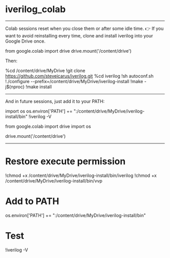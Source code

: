 # iverilog_colab
---
Colab sessions reset when you close them or after some idle time.
👉 If you want to avoid reinstalling every time, clone and install iverilog into your Google Drive once.

from google.colab import drive
drive.mount('/content/drive')


Then:

%cd /content/drive/MyDrive
!git clone https://github.com/steveicarus/iverilog.git
%cd iverilog
!sh autoconf.sh
!./configure --prefix=/content/drive/MyDrive/iverilog-install
!make -j$(nproc)
!make install

---

And in future sessions, just add it to your PATH:

import os
os.environ['PATH'] += ":/content/drive/MyDrive/iverilog-install/bin"
!iverilog -V

from google.colab import drive
import os

drive.mount('/content/drive')

---

# Restore execute permission
!chmod +x /content/drive/MyDrive/iverilog-install/bin/iverilog
!chmod +x /content/drive/MyDrive/iverilog-install/bin/vvp

# Add to PATH
os.environ['PATH'] += ":/content/drive/MyDrive/iverilog-install/bin"

# Test
!iverilog -V
